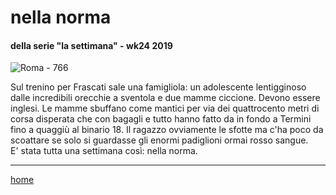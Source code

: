 # nella norma  

#### della serie "la settimana" - wk24 2019
![](https://drive.google.com/uc?id=1VD2ojoqpPwe9Ozb45bqWKV1Tx0NMH0vp "Roma - 766")  
<!--- /interarete106.png  --->  

Sul trenino per Frascati sale una famigliola: un adolescente lentigginoso dalle incredibili orecchie a sventola e due mamme ciccione. Devono essere inglesi. Le mamme sbuffano come mantici per via dei quattrocento metri di corsa disperata che con bagagli e tutto hanno fatto da in fondo a Termini fino a quaggiù al binario 18. Il ragazzo ovviamente le sfotte ma c'ha poco da scoattare se solo si guardasse gli enormi padiglioni ormai rosso sangue.  
E' stata tutta una settimana così: nella norma.  

---  
[home](/interarete.md)   

